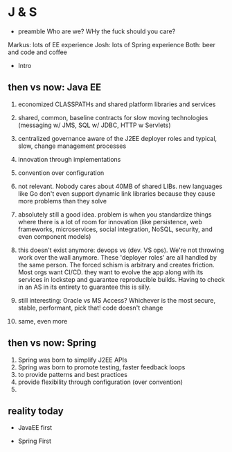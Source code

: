 # J & S

* preamble
Who are we? WHy the fuck should you care?

Markus: lots of EE experience
Josh: lots of Spring experience
Both: beer and code and coffee

* Intro



## then vs now: Java EE
1. economized CLASSPATHs and shared platform libraries and services
2. shared, common, baseline contracts for slow moving technologies (messaging w/ JMS, SQL w/ JDBC, HTTP w Servlets)
3. centralized governance aware of the J2EE deployer roles and typical, slow, change management processes
4. innovation through implementations
5. convention over configuration

1. not relevant. Nobody cares about 40MB of shared LIBs. new languages like Go don't even support dynamic link libraries because they cause more problems than they solve
2. absolutely still a good idea. problem is when you standardize things where there is a lot of room for innovation (like persistence, web frameworks, microservices, social integration, NoSQL, security, and even component models)
3. this doesn't exist anymore: devops vs (dev. VS ops). We're not throwing work over the wall anymore. These 'deployer roles' are all handled by the same person. The forced schism is arbitrary and creates friction. Most orgs want CI/CD. they want to evolve the app along with its services in lockstep and guarantee reproducible builds. Having to check in an AS in its entirety to guarantee this is silly.
4. still interesting: Oracle vs MS Access? Whichever is the most secure, stable, performant, pick that! code doesn't change
5. same, even more

## then vs now: Spring
1. Spring was born to simplify J2EE APIs
2. Spring was born to promote testing, faster feedback loops
3. to provide patterns and best practices
4. provide flexibility through configuration (over convention)
5.



## reality today

* JavaEE first

* Spring First
